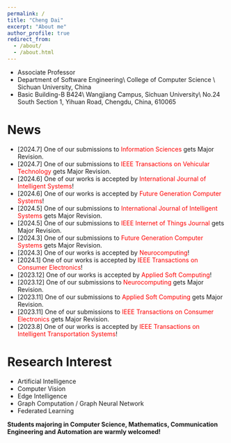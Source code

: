 ```yaml
---
permalink: /
title: "Cheng Dai"
excerpt: "About me"
author_profile: true
redirect_from: 
  - /about/
  - /about.html
---
```


* Associate Professor
* Department of Software Engineering\\
College of Computer Science \\
Sichuan University, China
* Basic Building-B B424\\
Wangjiang Campus, Sichuan University\\
No.24 South Section 1, Yihuan Road, Chengdu, China, 610065

News
======
* [2024.7] One of our submissions to <span style="color: #FF0000">Information Sciences</span> gets Major Revision.
* [2024.7] One of our submissions to <span style="color: #FF0000">IEEE Transactions on Vehicular Technology</span> gets Major Revision.
* [2024.6] One of our works is accepted by <span style="color: #FF0000">International Journal of Intelligent Systems</span>!
* [2024.6] One of our works is accepted by <span style="color: #FF0000">Future Generation Computer Systems</span>!
* [2024.5] One of our submissions to <span style="color: #FF0000">International Journal of Intelligent Systems</span> gets Major Revision.
* [2024.5] One of our submissions to <span style="color: #FF0000">IEEE Internet of Things Journal</span> gets Major Revision.
* [2024.3] One of our submissions to <span style="color: #FF0000">Future Generation Computer Systems</span> gets Major Revision.
* [2024.3] One of our works is accepted by <span style="color: #FF0000">Neurocomputing</span>!
* [2024.1] One of our works is accepted by <span style="color: #FF0000">IEEE Transactions on Consumer Electronics</span>!
* [2023.12] One of our works is accepted by <span style="color: #FF0000">Applied Soft Computing</span>!
* [2023.12] One of our submissions to <span style="color: #FF0000">Neurocomputing</span> gets Major Revision.
* [2023.11] One of our submissions to <span style="color: #FF0000">Applied Soft Computing</span> gets Major Revision.
* [2023.11] One of our submissions to <span style="color: #FF0000">IEEE Transactions on Consumer Electronics</span> gets Major Revision.
* [2023.8] One of our works is accepted by <span style="color: #FF0000">IEEE Transactions on Intelligent Transportation Systems</span>!<br/>

Research Interest
======
* Artificial Intelligence
* Computer Vision
* Edge Intelligence
* Graph Computation / Graph Neural Network
* Federated Learning<br/>

**Students majoring in Computer Science, Mathematics, Communication Engineering and Automation are warmly welcomed!**
